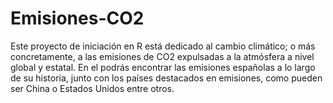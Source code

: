 # Emisiones-CO2

Este proyecto de iniciación en R está dedicado al cambio climático; o más concretamente, a las emisiones de CO2 expulsadas a la atmósfera
a nivel global y estatal. En el podrás encontrar las emisiones españolas a lo largo de su historia, junto con los países destacados en 
 emisiones, como pueden ser China o Estados Unidos entre otros.
